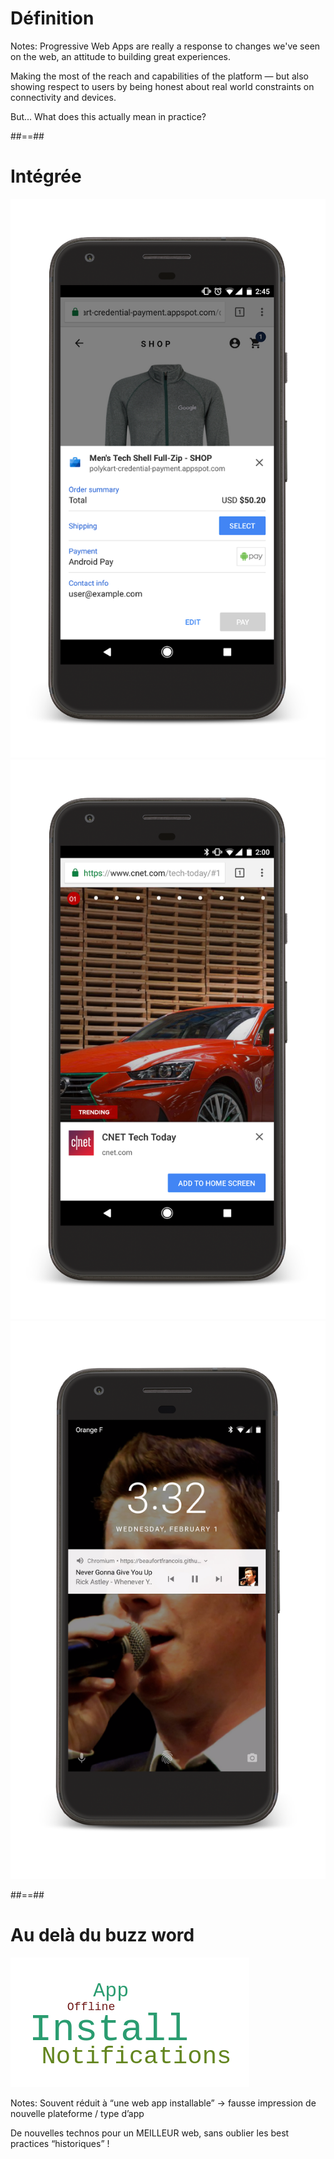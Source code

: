 <!-- .slide: class="transition-white fire-bg-blue fire-specific-slide" data-background="css/theme/legacy/images/background_blue.png" -->

# Définition

Notes:
Progressive Web Apps are really a response to changes we've seen on the web, an attitude to building great experiences.

Making the most of the reach and capabilities of the platform — but also showing respect to users by being honest about real world constraints on connectivity and devices.

But... What does this actually mean in practice?

##==##

<!-- .slide: class="flex-row" -->

# Intégrée

![w-400](./assets/images/screenshot_integrated.png)
![w-400](./assets/images/screenshot_integrated_2.png)
![w-400](./assets/images/screenshot_integrated_3.png)

##==##

# Au delà du buzz word

![center w-1000](./assets/images/buzz_words.png)

Notes:
Souvent réduit à “une web app installable” -> fausse impression de nouvelle plateforme / type d’app

De nouvelles technos pour un MEILLEUR web, sans oublier les best practices “historiques” !
